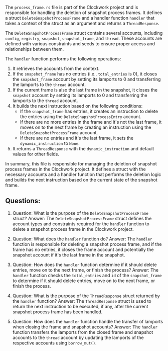The `process_frame.rs` file is part of the Clockwork project and is responsible for handling the deletion of snapshot process frames. It defines a struct `DeleteSnapshotProcessFrame` and a handler function `handler` that takes a context of the struct as an argument and returns a `ThreadResponse`.

The `DeleteSnapshotProcessFrame` struct contains several accounts, including `config`, `registry`, `snapshot`, `snapshot_frame`, and `thread`. These accounts are defined with various constraints and seeds to ensure proper access and relationships between them.

The `handler` function performs the following operations:

1. It retrieves the accounts from the context.
2. If the `snapshot_frame` has no entries (i.e., `total_entries` is 0), it closes the `snapshot_frame` account by setting its lamports to 0 and transferring the lamports to the `thread` account.
3. If the current frame is also the last frame in the snapshot, it closes the `snapshot` account by setting its lamports to 0 and transferring the lamports to the `thread` account.
4. It builds the next instruction based on the following conditions:
   - If the `snapshot_frame` has entries, it creates an instruction to delete the entries using the `DeleteSnapshotProcessEntry` account.
   - If there are no more entries in the frame and it's not the last frame, it moves on to the next frame by creating an instruction using the `DeleteSnapshotProcessFrame` account.
   - If there are no entries and it's the last frame, it sets the `dynamic_instruction` to `None`.
5. It returns a `ThreadResponse` with the `dynamic_instruction` and default values for other fields.

In summary, this file is responsible for managing the deletion of snapshot process frames in the Clockwork project. It defines a struct with the necessary accounts and a handler function that performs the deletion logic and builds the next instruction based on the current state of the snapshot frame.
## Questions: 
 1. Question: What is the purpose of the `DeleteSnapshotProcessFrame` struct?
   Answer: The `DeleteSnapshotProcessFrame` struct defines the account types and constraints required for the `handler` function to delete a snapshot process frame in the Clockwork project.

2. Question: What does the `handler` function do?
   Answer: The `handler` function is responsible for deleting a snapshot process frame, and if the frame has no entries, it closes the frame account and potentially the snapshot account if it's the last frame in the snapshot.

3. Question: How does the `handler` function determine if it should delete entries, move on to the next frame, or finish the process?
   Answer: The `handler` function checks the `total_entries` and `id` of the `snapshot_frame` to determine if it should delete entries, move on to the next frame, or finish the process.

4. Question: What is the purpose of the `ThreadResponse` struct returned by the `handler` function?
   Answer: The `ThreadResponse` struct is used to return the next instruction to be executed, if any, after the current snapshot process frame has been handled.

5. Question: How does the `handler` function handle the transfer of lamports when closing the frame and snapshot accounts?
   Answer: The `handler` function transfers the lamports from the closed frame and snapshot accounts to the `thread` account by updating the lamports of the respective accounts using `borrow_mut()`.
    